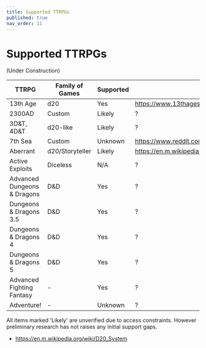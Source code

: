 ```yaml
---
title: Supported TTRPGs
published: true
nav_order: 11
---
```

# Supported TTRPGs

(Under Construction)

| TTRPG | Family of Games | Supported | Reference |
| ----- | ---------- | --------- | ------- |
| 13th Age | d20 | Yes | https://www.13thagesrd.com/combat-rules/ |
| 2300AD | Custom | Likely | ? |
| 3D&T, 4D&T | d20-like | Likely | ? |
| 7th Sea | Custom | Unknown | https://www.reddit.com/r/rpg/comments/47j3u8/7th_sea_system/ |
| Aberrant | d20/Storyteller | Likely | https://en.m.wikipedia.org/wiki/Aberrant |
| Active Exploits | Diceless | N/A | ? |
| Advanced Dungeons & Dragons | D&D | Yes | ? |
| Dungeons & Dragons 3.5 | D&D | Yes | ? |
| Dungeons & Dragons 4 | D&D | Yes | ? |
| Dungeons & Dragons 5 | D&D | Yes | ? |
| Advanced Fighting Fantasy | - | Yes | ? |
| Adventure! | - | Unknown | ? |



All items marked 'Likely' are unverified due to access constraints. However preliminary research has not raises any initial support gaps.

* https://en.m.wikipedia.org/wiki/D20_System
